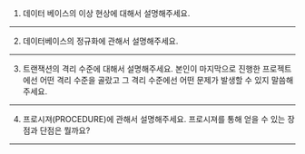 1. 데이터 베이스의 이상 현상에 대해서 설명해주세요.

---
2. 데이터베이스의 정규화에 관해서 설명해주세요.

---
3. 트랜잭션의 격리 수준에 대해서 설명해주세요. 
본인이 마지막으로 진행한 프로젝트에선 어떤 격리 수준을 골랐고 그 격리 수준에선 어떤 문제가 발생할 수 있지 말씀해주세요.

---
4. 프로시져(PROCEDURE)에 관해서 설명해주세요. 프로시져를 통해 얻을 수 있는 장점과 단점은 뭘까요?

---